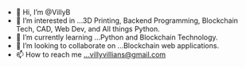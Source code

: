 - 👋 Hi, I’m @VillyB
- 👀 I’m interested in ...3D Printing, Backend Programming, Blockchain Tech, 
CAD, Web Dev, and All things Python. 
- 🌱 I’m currently learning ...Python and Blockchain Technology.
- 💞️ I’m looking to collaborate on ...Blockchain web applications.
- 📫 How to reach me ...villyvillians@gmail.com

<!---
VillyB/VillyB is a ✨ special ✨ repository because its `README.md` (this file) appears on your GitHub profile.
You can click the Preview link to take a look at your changes.
--->
